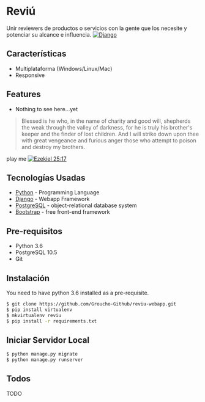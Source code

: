 # Reviú
Unir reviewers de productos o servicios con la gente que los necesite y potenciar su alcance e influencia.
[![Django](http://nightcrawler2114.pythonanywhere.com/static/CV/img/django.png)](https://www.djangoproject.com/)

## Características
* Multiplataforma (Windows/Linux/Mac)
* Responsive

## Features
  - Nothing to see here...yet

> Blessed is he who, in the name of charity and good will, shepherds the weak through the valley of darkness, for he is truly his brother's keeper and the finder of lost children. And I will strike down upon thee with great vengeance and furious anger those who attempt to poison and destroy my brothers.

play me
[![Ezekiel 25:17](http://img.youtube.com/vi/x2WK_eWihdU/0.jpg)](http://www.youtube.com/watch?v=x2WK_eWihdU?t=57)

## Tecnologías Usadas

* [Python](https://www.python.org/) - Programming Language
* [Django](https://www.djangoproject.com) - Webapp Framework
* [PostgreSQL](https://www.postgresql.org/) - object-relational database system
* [Bootstrap](https://getbootstrap.com/) - free front-end framework

## Pre-requisitos
* Python 3.6
* PostgreSQL 10.5
* Git

## Instalación
You need to have python 3.6 installed as a pre-requisite.
```sh
$ git clone https://github.com/Groucho-Github/reviu-webapp.git
$ pip install virtualenv
$ mkvirtualenv reviu
$ pip install -r requirements.txt
```
## Iniciar Servidor Local
```sh
$ python manage.py migrate
$ python manage.py runserver
```
## Todos
TODO

